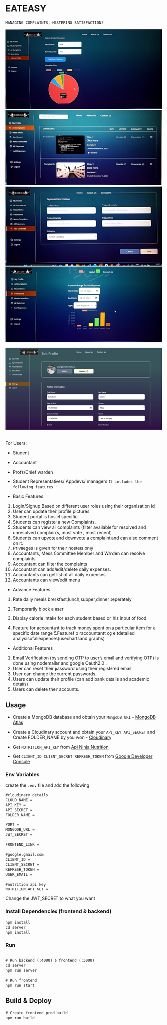 # EATEASY

`MANAGING COMPLAINTS, MASTERING SATISFACTION!`

<div class="album">
  <div class="responsive-container-block bg">
    <div class="responsive-container-block img-cont">
      <img class="img" src="./public//img1.jpeg">
      <img class="img" src="./public//img2.jpeg">
      <img class="img img-last" src="./public//img3.jpeg">
    </div>
    <div class="responsive-container-block img-cont">
      <img class="img img-big" src="./public/img4.jpeg">
      <img class="img img-big img-last" src="">
    </div>
    <div class="responsive-container-block img-cont">
      <img class="img" src="./public//img5.png">
      <img class="img" src="">
  
  </div>
</div>

For Users:

- Student
- Accountant
- Profs/Chief warden
- Student Representatives/ Appdevs/
  managers
  `It includes the following features :`

- Basic Features

1.  Login/Signup Based on different user roles using their organisation id
2.  User can update their profile pictures
3.  Student portal is hostel specific.
4.  Students can register a new Complaints.
5.  Students can view all complaints (filter available for resolved and unresolved complaints, most vote , most recent)
6.  Students can upvote and downvote a complaint and can also comment on it.
7.  Privileges is given for their hostels only
8.  Accountants, Mess Committee Member and Warden can resolve complaints
9.  Accountant can filter the complaints
10. Accountant can add/edit/delete daily expenses.
11. Accountants can get list of all daily expenses.
12. Accountants can view/edit menu

- Advance Features

1. Rate daily meals breakfast,lunch,supper,dinner seperately
2. Temporarily block a user

3. Display calorie intake for each student based on his input of food.
4. Feature for accountant to track money spent on a particular item for a specific date range
   5.Featuref o raccountantt og e tdetailed analysisofallexpenses(usechartsand
   graphs)

- Additional Features

1. Email Verification (by sending OTP to user’s email and verifying OTP) is done using nodemailer and google Oauth2.0 .
2. User can reset their password using their registered email.
3. User can change the current passwords.
4. Users can update their profile (can add bank details and academic details)
5. Users can delete their accounts.

## Usage

- Create a MongoDB database and obtain your `MongoDB URI` - [MongoDB Atlas](https://www.mongodb.com/cloud/atlas/register)
- Create a Cloudinary account and obtain your `API_KEY API_SECRET` and Create FOLDER_NAME by you won - [Cloudinary](https://cloudinary.com/)

- Get `NUTRITION_API_KEY`
  from [Api Ninja Nutrition](https://api-ninjas.com/api/nutrition)

- Get `CLIENT_ID CLIENT_SECRET REFRESH_TOKEN`
  from [Google Developer Console](https://console.cloud.google.com/welcome?project=eateasy-405214)

### Env Variables

create the `.env` file and add the following

```
#cloudinary details
CLOUD_NAME =
API_KEY =
API_SECRET =
FOLDER_NAME =

PORT =
MONGODB_URL =
JWT_SECRET =

FRONTEND_LINK =

#google.gmail.com
CLIENT_ID =
CLIENT_SECRET =
REFRESH_TOKEN =
USER_EMAIL =

#nutrition api key
NUTRITION_API_KEY =
```

Change the JWT_SECRET to what you want

### Install Dependencies (frontend & backend)

```
npm install
cd server
npm install
```

### Run

```

# Run backend (:4000) & frontend (:3000)
cd server
npm run server

# Run frontend
npm run start
```

## Build & Deploy

```
# Create frontend prod build
npm run build
```
